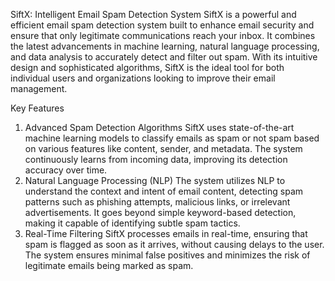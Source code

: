 SiftX: Intelligent Email Spam Detection System
SiftX is a powerful and efficient email spam detection system built to enhance email security and ensure that only legitimate communications reach your inbox. It combines the latest advancements in machine learning, natural language processing, and data analysis to accurately detect and filter out spam. With its intuitive design and sophisticated algorithms, SiftX is the ideal tool for both individual users and organizations looking to improve their email management.

Key Features
1. Advanced Spam Detection Algorithms
SiftX uses state-of-the-art machine learning models to classify emails as spam or not spam based on various features like content, sender, and metadata.
The system continuously learns from incoming data, improving its detection accuracy over time.
2. Natural Language Processing (NLP)
The system utilizes NLP to understand the context and intent of email content, detecting spam patterns such as phishing attempts, malicious links, or irrelevant advertisements.
It goes beyond simple keyword-based detection, making it capable of identifying subtle spam tactics.
3. Real-Time Filtering
SiftX processes emails in real-time, ensuring that spam is flagged as soon as it arrives, without causing delays to the user.
The system ensures minimal false positives and minimizes the risk of legitimate emails being marked as spam.
